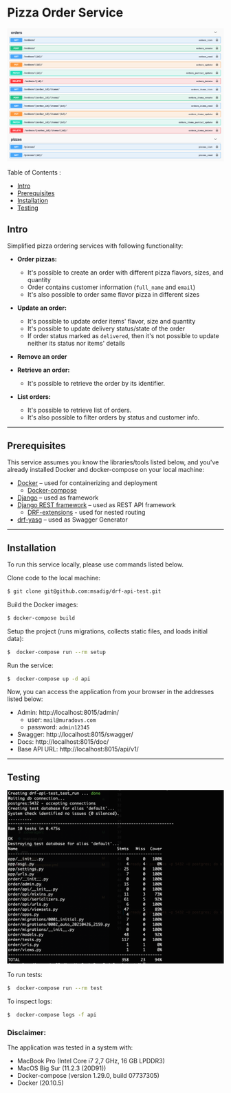 # Pizza Order Service

![DRF-API](preview.png)

Table of Contents :

* [Intro](#into)  
* [Prerequisites](#prerequisites)
* [Installation](#installation)
* [Testing](#testing)


## Intro

Simplified pizza ordering services with following functionality:

* **Order pizzas:**
    * It's possible to create an order with different pizza flavors, sizes, and quantity
    * Order contains customer information (`full_name` and `email`)
    * It's also possible to order same flavor pizza in different sizes

* **Update an order:**
    * It's possible to update order items' flavor, size and quantity
    * It's possible to update delivery status/state of the order
    * If order status marked as `delivered`, then it's not possible to update neither its status nor items' details

* **Remove an order**

* **Retrieve an order:**
    * It's possible to retrieve the order by its identifier.

* **List orders:**
    * It's possible to retrieve list of orders.
    * It's also possible to filter orders by status and customer info.

---

## Prerequisites

This service assumes you know the libraries/tools listed below, and you've already installed Docker and docker-compose on your local machine:

* [Docker](https://docs.docker.com/) – used for containerizing and deployment
    * [Docker-compose](https://docs.docker.com/compose/)
* [Django](https://www.djangoproject.com/) – used as framework
* [Django REST framework](https://www.django-rest-framework.org/) – used as REST API framework
    * [DRF-extensions](http://chibisov.github.io/drf-extensions/docs/#drf-extensions) - used for nested routing
* [drf-yasg](https://drf-yasg.readthedocs.io/en/stable/index.html#) – used as Swagger Generator


---
## Installation

To run this service locally, please use commands listed below.


Clone code to the local machine:

```bash
$ git clone git@github.com:msadig/drf-api-test.git
```

Build the Docker images:

```bash
$ docker-compose build
```

Setup the project (runs migrations, collects static files, and loads initial data):

```bash
$  docker-compose run --rm setup 
```

Run the service:

```bash
$  docker-compose up -d api
```

Now, you can access the application from your browser in the addresses listed below:

* Admin: http://localhost:8015/admin/ 
    * user: `mail@muradovs.com`
    * password: `admin12345`
* Swagger: http://localhost:8015/swagger/
* Docs: http://localhost:8015/doc/
* Base API URL: http://localhost:8015/api/v1/


---

## Testing

![DRF-API](coverage.png)

To run tests: 

```bash
$  docker-compose run --rm test 
```

To inspect logs: 

```bash
$  docker-compose logs -f api
```


### Disclaimer:

The application was tested in a system with:

* MacBook Pro (Intel Core i7 2,7 GHz, 16 GB LPDDR3)
* MacOS Big Sur (11.2.3 (20D91))
* Docker-compose (version 1.29.0, build 07737305)
* Docker (20.10.5)